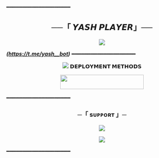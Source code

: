 ━━━━━━━━━━━━━━━━━━━━

<h2 align="center">
    ──「 𝙔𝘼𝙎𝙃 𝙋𝙇𝘼𝙔𝙀𝙍」──
</h2>

<p align="center">
  <img src="https://graph.org/file/7199cd472929ec9f2ff0e.jpg">
</p>

_**(https://t.me/yash__bot)**_
━━━━━━━━━━━━━━━━━━━━


<p align="center">
  <img src="https://graph.org/file/7569ed33439186bc2a92d.jpg>
</p>

<p align="center">
<b>𝗗𝗘𝗣𝗟𝗢𝗬𝗠𝗘𝗡𝗧 𝗠𝗘𝗧𝗛𝗢𝗗𝗦</b>

<p align="center"><a href="https://dashboard.heroku.com/new?template=https://https://github.com/Yasuauau/Yash_player"> <img src="https://img.shields.io/badge/Deploy%20On%20Heroku-black?style=for-the-badge&logo=heroku" width="220" height="38.45"/></a></p>




━━━━━━━━━━━━━━━━━━━━
<h3 align="center">
    ─「 sᴜᴩᴩᴏʀᴛ 」─
</h3>

<p align="center">
<a href="https://t.me/lucifer_hell_for_you"><img src="https://img.shields.io/badge/-Support%20Group-blue.svg?style=for-the-badge&logo=Telegram"></a>
</p>
<p align="center">
<a href="https://t.me/ABOUT_ME_YASH"><img src="https://img.shields.io/badge/-Support%20Channel-blue.svg?style=for-the-badge&logo=Telegram"></a>
</p>

━━━━━━━━━━━━━━━━━━━━




